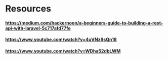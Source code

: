 # Resources
#### https://medium.com/hackernoon/a-beginners-guide-to-building-a-rest-api-with-laravel-5c717afd77fe
#### https://www.youtube.com/watch?v=4uVNz9sQn18
#### https://www.youtube.com/watch?v=WDha52dbLWM
